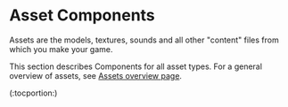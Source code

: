 Asset Components
================


<span class=keyword>Assets</span> are the models, textures, sounds and all other "content" files from which you make your game.

This section describes <span class=keyword>Components</span> for all asset types. For a general overview of assets, see [Assets overview page](AssetImportandCreation.html).

(:tocportion:)
